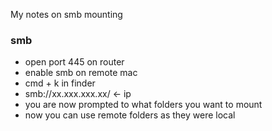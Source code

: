 My notes on smb mounting<!--more-->

### smb
- open port 445 on router
- enable smb on remote mac  
- cmd + k in finder
- smb://xx.xxx.xxx.xx/ <- ip
- you are now prompted to what folders you want to mount
- now you can use remote folders as they were local
